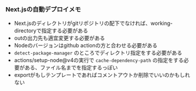 ### Next.jsの自動デプロイメモ
- Next.jsのディレクトリがgitリポジトリの配下でなければ、working-directoryで指定する必要がある
- outの出力先も適宜変更する必要がある
- Nodeのバージョンはgithub actionの方と合わせる必要がある
- `detect-package-manager` のところでディレクトリ指定をする必要がある
- actions/setup-node@v4の実行で `cache-dependency-path` の指定をする必要がある、ファイル名までを指定するっぽい
- exportがもしテンプレートであればコメントアウトか削除でいいのかもしれない
